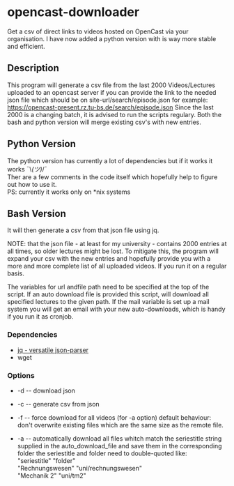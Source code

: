 # opencast-downloader
Get a csv of direct links to videos hosted on OpenCast via your organisation.
I have now added a python version with is way more stable and efficient.

## Description
This program will generate a csv file from the last 2000 Videos/Lectures uploaded to an opencast server if you can provide the link to the needed json file which should be on site-url/search/episode.json for example: https://opencast-present.rz.tu-bs.de/search/episode.json
Since the last 2000 is a changing batch, it is advised to run the scripts regulary. Both the bash and python version will merge existing csv's with new entries.

## Python Version
The python version has currently a lot of dependencies but if it works it works ¯\\_(ツ)_/¯\
Ther are a few comments in the code itself which hopefully help to figure out how to use it.\
PS: currently it works only on *nix systems

## Bash Version
It will then generate a csv from that json file using jq.

NOTE: that the json file - at least for my university - contains 2000 entries at all times, so older lectures might be lost. To mitigate this, the program will expand your csv with the new entries and hopefully provide you with a more and more complete list of all uploaded videos. If you run it on a regular basis.

The variables for url andfile path need to be specified at the top of the script.  If an auto download file is provided this script, will download all specified lectures to the given path.  If the mail variable is set up a mail system you will get an email with your new auto-downloads, which is handy if you run it as cronjob.

### Dependencies 

* [jq - versatile json-parser](https://stedolan.github.io/jq/)
* wget

### Options
* -d   --   download json

* -c   --   generate csv from json

* -f   --   force download for all videos (for -a option)
            default behaviour: don't overwrite existing files
            which are the same size as the remote file.

* -a   --   automatically download all files whitch match the
            seriestitle string supplied in the auto_download_file
            and save them in the corresponding folder the
            seriestitle and folder need to double-quoted like:\
            "seriestitle" "folder"\
            "Rechnungswesen" "uni/rechnungswesen"\
            "Mechanik 2" "uni/tm2"
